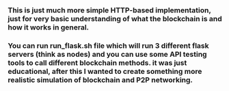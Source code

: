 ### This is just much more simple HTTP-based implementation, just for very basic understanding of what the blockchain is and how it works in general.
### You can run run_flask.sh file which will run 3 different flask servers (think as nodes) and you can use some API testing tools to call different blockchain methods. it was just educational, after this I wanted to create something more realistic simulation of blockchain and P2P networking.